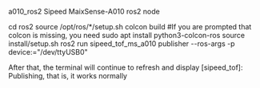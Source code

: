 a010_ros2
Sipeed MaixSense-A010 ros2 node

cd ros2
source /opt/ros/*/setup.sh
colcon build #If you are prompted that colcon is missing, you need sudo apt install python3-colcon-ros
source install/setup.sh
ros2 run sipeed_tof_ms_a010 publisher --ros-args -p device:="/dev/ttyUSB0"

After that, the terminal will continue to refresh and display [sipeed_tof]: Publishing, that is, it works normally

